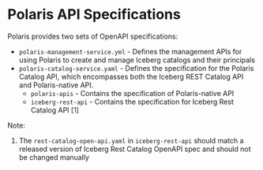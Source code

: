 # Polaris API Specifications
Polaris provides two sets of OpenAPI specifications:
- `polaris-management-service.yml` - Defines the management APIs for using Polaris to create and manage Iceberg catalogs and their principals
- `polaris-catalog-service.yaml` - Defines the specification for the Polaris Catalog API, which encompasses both the Iceberg REST Catalog API
   and Polaris-native API.
  - `polaris-apis` - Contains the specification of Polaris-native API
  - `iceberg-rest-api` - Contains the specification for Iceberg Rest Catalog API [1]

Note:

1. The `rest-catalog-open-api.yaml` in `iceberg-rest-api` should match a released version of Iceberg Rest Catalog OpenAPI spec and should not be changed manually



